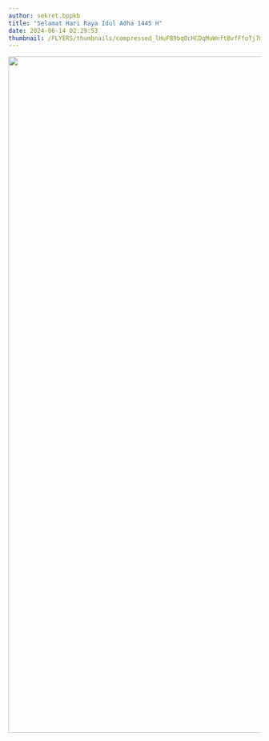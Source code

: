```yaml
---
author: sekret.bppkb
title: "Selamat Hari Raya Idul Adha 1445 H"
date: 2024-06-14 02:29:53
thumbnail: /FLYERS/thumbnails/compressed_lHuFB9bq0cHCDqMuWnftBvfFfoTj7mWbhRdGSiC3.png
---
```

<p><img src="/images/YYKyGLckHB4sVCgw3JjC.png" alt="" width="1080" height="1351" /></p>